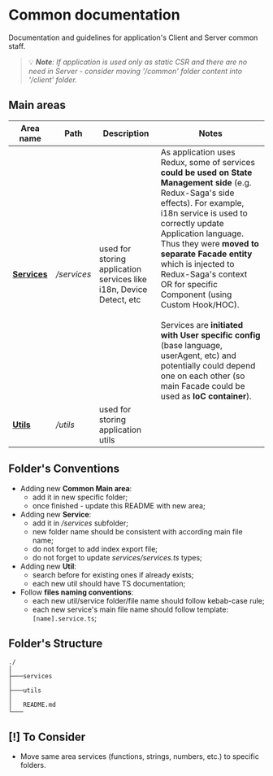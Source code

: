 # Common documentation
Documentation and guidelines for application's Client and Server common staff.
> 💡 ***Note**: If application is used only as static CSR and there are no need in Server - consider moving '/common' folder content into '/client' folder.*

## Main areas
|Area name|Path|Description|Notes|
|---|---|---|---|
|**[Services](/src/common/services/index.ts)**|*/services*|used for storing application services like i18n, Device Detect, etc|As application uses Redux, some of services **could be used on State Management side** (e.g. Redux-Saga's side effects). For example, i18n service is used to correctly update Application language. Thus they were **moved to separate Facade entity** which is injected to Redux-Saga's context OR for specific Component (using Custom Hook/HOC).<br/><br/>Services are **initiated with User specific config** (base language, userAgent, etc) and potentially could depend one on each other (so main Facade could be used as **IoC container**).|
|**[Utils](/src/common/utils/index.ts)**|*/utils*|used for storing application utils||

## Folder's Conventions
- Adding new **Common Main area**:
    - add it in new specific folder;
    - once finished - update this README with new area;
- Adding new **Service**:
    - add it in */services* subfolder;
    - new folder name should be consistent with according main file name;
    - do not forget to add index export file;
    - do not forget to update *services/services.ts* types;
- Adding new **Util**:
    - search before for existing ones if already exists;
    - each new util should have TS documentation;
- Follow **files naming conventions**:
    - each new util/service folder/file name should follow kebab-case rule;
    - each new service's main file name should follow template: `[name].service.ts`;

## Folder's Structure
```
./
│
├───services
│
├───utils
│
│   README.md
└───
```

## [!] To Consider
- Move same area services (functions, strings, numbers, etc.) to specific folders.
